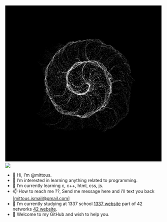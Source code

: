 
</p>
<p align="left">  
<img src ="https://github.com/mittous/mittous/blob/main/87d3df2d5e7d37283e0e56b32d55a8a2.gif">
<a href="https://github.com/mittous?tab=repositories](https://github.com/mittous?tab=repositories">
  <img align="center" src="https://github-readme-stats.vercel.app/api/top-langs/?username=mittous&theme=dark"/>
</a>
</p>


- 👋 Hi, I’m @mittous.
- 👀 I’m interested in learning anything related to programming.
- 🌱 I’m currently learning c, c++, html, css, js.
- 📫 How to reach me ??, Send me message here and i'll text you back [mittous.ismail@gmail.com]
- 🏫 I’m currently studying at 1337 school [1337 website](https://1337.ma/en/) part of 42 networks [42 website](https://42.fr/en/network-42/).
- 👐 Welcome to my GitHub and wish to help you.

